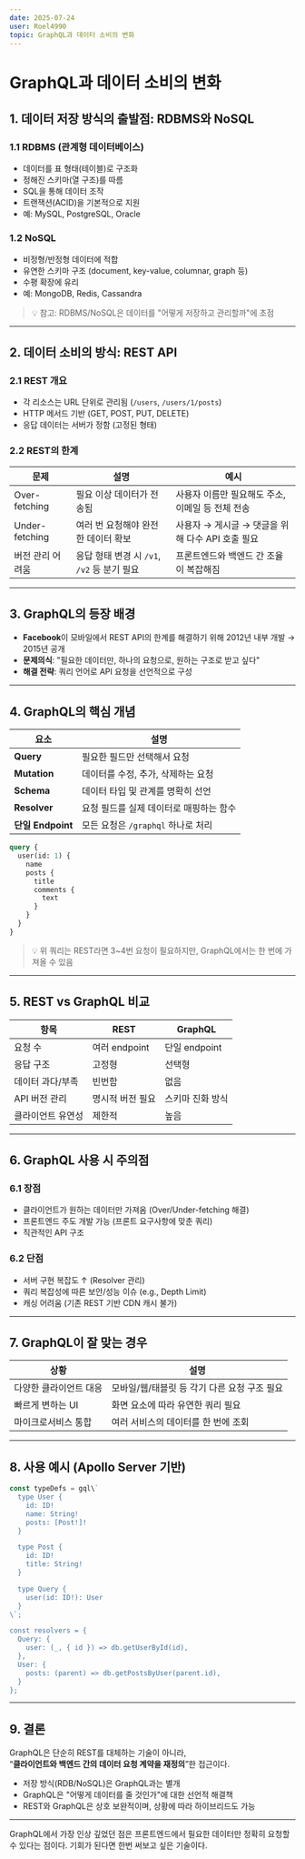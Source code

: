 ```yaml
---
date: 2025-07-24
user: Roel4990
topic: GraphQL과 데이터 소비의 변화
---
```


# GraphQL과 데이터 소비의 변화

## 1. 데이터 저장 방식의 출발점: RDBMS와 NoSQL

### 1.1 RDBMS (관계형 데이터베이스)
- 데이터를 표 형태(테이블)로 구조화
- 정해진 스키마(열 구조)를 따름
- SQL을 통해 데이터 조작
- 트랜잭션(ACID)을 기본적으로 지원
- 예: MySQL, PostgreSQL, Oracle

### 1.2 NoSQL
- 비정형/반정형 데이터에 적합
- 유연한 스키마 구조 (document, key-value, columnar, graph 등)
- 수평 확장에 유리
- 예: MongoDB, Redis, Cassandra

> 💡 참고: RDBMS/NoSQL은 데이터를 "어떻게 저장하고 관리할까"에 초점

---

## 2. 데이터 소비의 방식: REST API

### 2.1 REST 개요
- 각 리소스는 URL 단위로 관리됨 (`/users`, `/users/1/posts`)
- HTTP 메서드 기반 (GET, POST, PUT, DELETE)
- 응답 데이터는 서버가 정함 (고정된 형태)

### 2.2 REST의 한계

| 문제 | 설명 | 예시 |
|------|------|------|
| Over-fetching | 필요 이상 데이터가 전송됨 | 사용자 이름만 필요해도 주소, 이메일 등 전체 전송 |
| Under-fetching | 여러 번 요청해야 완전한 데이터 확보 | 사용자 → 게시글 → 댓글을 위해 다수 API 호출 필요 |
| 버전 관리 어려움 | 응답 형태 변경 시 `/v1`, `/v2` 등 분기 필요 | 프론트엔드와 백엔드 간 조율이 복잡해짐 |

---

## 3. GraphQL의 등장 배경

- **Facebook**이 모바일에서 REST API의 한계를 해결하기 위해 2012년 내부 개발 → 2015년 공개
- **문제의식**: "필요한 데이터만, 하나의 요청으로, 원하는 구조로 받고 싶다"
- **해결 전략**: 쿼리 언어로 API 요청을 선언적으로 구성

---

## 4. GraphQL의 핵심 개념

| 요소 | 설명 |
|------|------|
| **Query** | 필요한 필드만 선택해서 요청 |
| **Mutation** | 데이터를 수정, 추가, 삭제하는 요청 |
| **Schema** | 데이터 타입 및 관계를 명확히 선언 |
| **Resolver** | 요청 필드를 실제 데이터로 매핑하는 함수 |
| **단일 Endpoint** | 모든 요청은 `/graphql` 하나로 처리 |

```graphql
query {
  user(id: 1) {
    name
    posts {
      title
      comments {
        text
      }
    }
  }
}
```
> 💡 위 쿼리는 REST라면 3~4번 요청이 필요하지만, GraphQL에서는 한 번에 가져올 수 있음

---

## 5. REST vs GraphQL 비교

| 항목 | REST | GraphQL |
|------|------|---------|
| 요청 수 | 여러 endpoint | 단일 endpoint |
| 응답 구조 | 고정형 | 선택형 |
| 데이터 과다/부족 | 빈번함 | 없음 |
| API 버전 관리 | 명시적 버전 필요 | 스키마 진화 방식 |
| 클라이언트 유연성 | 제한적 | 높음 |

---

## 6. GraphQL 사용 시 주의점

### 6.1 장점
- 클라이언트가 원하는 데이터만 가져옴 (Over/Under-fetching 해결)
- 프론트엔드 주도 개발 가능 (프론트 요구사항에 맞춘 쿼리)
- 직관적인 API 구조

### 6.2 단점
- 서버 구현 복잡도 ↑ (Resolver 관리)
- 쿼리 복잡성에 따른 보안/성능 이슈 (e.g., Depth Limit)
- 캐싱 어려움 (기존 REST 기반 CDN 캐시 불가)

---

## 7. GraphQL이 잘 맞는 경우

| 상황 | 설명 |
|------|------|
| 다양한 클라이언트 대응 | 모바일/웹/태블릿 등 각기 다른 요청 구조 필요 |
| 빠르게 변하는 UI | 화면 요소에 따라 유연한 쿼리 필요 |
| 마이크로서비스 통합 | 여러 서비스의 데이터를 한 번에 조회 |

---

## 8. 사용 예시 (Apollo Server 기반)

```javascript
const typeDefs = gql\`
  type User {
    id: ID!
    name: String!
    posts: [Post!]!
  }

  type Post {
    id: ID!
    title: String!
  }

  type Query {
    user(id: ID!): User
  }
\`;

const resolvers = {
  Query: {
    user: (_, { id }) => db.getUserById(id),
  },
  User: {
    posts: (parent) => db.getPostsByUser(parent.id),
  }
};
```

---

## 9. 결론

GraphQL은 단순히 REST를 대체하는 기술이 아니라,  
“**클라이언트와 백엔드 간의 데이터 요청 계약을 재정의**”한 접근이다.

- 저장 방식(RDB/NoSQL)은 GraphQL과는 별개
- GraphQL은 "어떻게 데이터를 줄 것인가"에 대한 선언적 해결책
- REST와 GraphQL은 상호 보완적이며, 상황에 따라 하이브리드도 가능

---

GraphQL에서 가장 인상 깊었던 점은 프론트엔드에서 필요한 데이터만 정확히 요청할 수 있다는 점이다.
기회가 된다면 한번 써보고 싶은 기술이다.